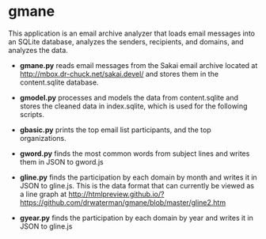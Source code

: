 # gmane
This application is an email archive analyzer that loads email messages into an SQLite database, analyzes the senders, recipients, and domains, and analyzes the data.

* **gmane.py** reads email messages from the Sakai email archive located at http://mbox.dr-chuck.net/sakai.devel/ and stores them in the content.sqlite database.

* **gmodel.py** processes and models the data from content.sqlite and stores the cleaned data in index.sqlite, which is used for the following scripts.

* **gbasic.py** prints the top email list participants, and the top organizations.

* **gword.py** finds the most common words from subject lines and writes them in JSON to gword.js

* **gline.py** finds the participation by each domain by month and writes it in JSON to gline.js. This is the data format that can currently be viewed as a line graph at http://htmlpreview.github.io/?https://github.com/drwaterman/gmane/blob/master/gline2.htm

* **gyear.py** finds the participation by each domain by year and writes it in JSON to gline.js
